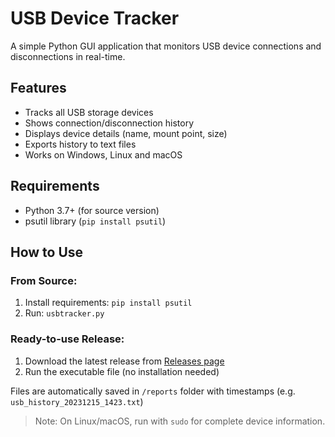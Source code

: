 # USB Device Tracker

A simple Python GUI application that monitors USB device connections and disconnections in real-time.

## Features
- Tracks all USB storage devices
- Shows connection/disconnection history
- Displays device details (name, mount point, size)
- Exports history to text files
- Works on Windows, Linux and macOS

## Requirements
- Python 3.7+ (for source version)
- psutil library (`pip install psutil`)

## How to Use

### From Source:
1. Install requirements: `pip install psutil`
2. Run: `usbtracker.py`

### Ready-to-use Release:
1. Download the latest release from [Releases page](https://github.com/spark1ch/usb-tracker/releases/tag/1.0)
2. Run the executable file (no installation needed)

Files are automatically saved in `/reports` folder with timestamps (e.g. `usb_history_20231215_1423.txt`)

> Note: On Linux/macOS, run with `sudo` for complete device information.
